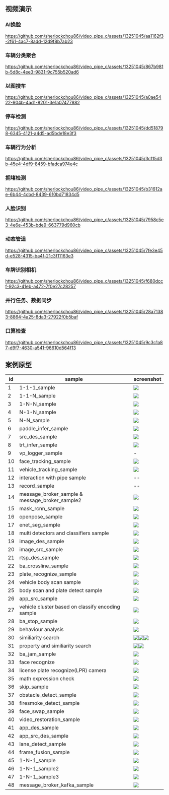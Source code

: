 ## 视频演示 ##
### AI换脸 ###
https://github.com/sherlockchou86/video_pipe_c/assets/13251045/aa1162f3-2f61-4ac7-8add-12d9f8b7ab23

### 车辆分类聚合 ###
https://github.com/sherlockchou86/video_pipe_c/assets/13251045/867b981b-5d8c-4ee3-9831-9c755b520ad6

### 以图搜车 ###
https://github.com/sherlockchou86/video_pipe_c/assets/13251045/a0ae5422-904b-4ad1-8201-3e1a07477882

### 停车检测 ###
https://github.com/sherlockchou86/video_pipe_c/assets/13251045/dd518798-6345-4121-a4d5-ad5bde18e3f3

### 车辆行为分析 ###
https://github.com/sherlockchou86/video_pipe_c/assets/13251045/3c115d3b-45e4-4df9-8459-bfadca974e4c

### 拥堵检测 ###
https://github.com/sherlockchou86/video_pipe_c/assets/13251045/b31612ae-6b44-4cbd-8439-610bd71834d5

### 人脸识别 ###
https://github.com/sherlockchou86/video_pipe_c/assets/13251045/7958c5e3-4e6e-453b-bde9-663779d960cb

### 动态管道 ###
https://github.com/sherlockchou86/video_pipe_c/assets/13251045/7fe3e45d-e528-4315-ba4f-21c3f11163e3

### 车牌识别相机 ###
https://github.com/sherlockchou86/video_pipe_c/assets/13251045/f680dccf-92c3-41eb-a472-7f0e27c28257

### 并行任务、数据同步 ###
https://github.com/sherlockchou86/video_pipe_c/assets/13251045/28a71383-8864-4a25-8da3-27922f0b5baf

### 口算检查 ###
https://github.com/sherlockchou86/video_pipe_c/assets/13251045/9c3c1a87-d9f7-4630-a541-96610d564f13


## 案例原型 ##

|id|sample|screenshot|
|--|--|--|
|1|1-1-1_sample|![](./doc//p10.png)|
|2|1-1-N_sample|![](./doc//p11.png)|
|3|1-N-N_sample|![](./doc//p12.png)|
|4|N-1-N_sample|![](./doc//p13.png)|
|5|N-N_sample|![](./doc//p14.png)|
|6|paddle_infer_sample|![](./doc//p15.png)|
|7|src_des_sample|![](./doc//p16.png)|
|8|trt_infer_sample|![](./doc//p17.png)|
|9|vp_logger_sample|-|
|10|face_tracking_sample|![](./doc//p18.png)|
|11|vehicle_tracking_sample|![](./doc//p22.png)|
|12|interaction with pipe sample|--|
|13|record_sample|--|
|14|message_broker_sample & message_broker_sample2|![](./doc//p21.png)|
|15|mask_rcnn_sample|![](./doc//p30.png)|
|16|openpose_sample|![](./doc//p31.png)|
|17|enet_seg_sample|![](./doc//p32.png)|
|18|multi detectors and classifiers sample|![](./doc//p33.png)|
|19|image_des_sample|![](./doc//p34.png)|
|20|image_src_sample|![](./doc//p35.png)|
|21|rtsp_des_sample|![](./doc//p36.png)|
|22|ba_crossline_sample|![](./doc//p37.png)|
|23|plate_recognize_sample|![](./doc//p38.png)|
|24|vehicle body scan sample|![](./doc/p40.png)|
|25|body scan and plate detect sample|![](./doc/p39.png)|
|26|app_src_sample|![](./doc/p41.png)|
|27|vehicle cluster based on classify encoding sample|![](./doc/p42.png)|
|28|ba_stop_sample|![](./doc/p49.png)|
|29|behaviour analysis|![](./doc/p48.png)|
|30|similiarity search|![](./doc/p44.png)![](./doc/p43.png)![](./doc/p45.png)|
|31|property and similiarity search|![](./doc/p46.png)![](./doc/p47.png)|
|32|ba_jam_sample|![](./doc/p50.png)|
|33|face recognize|![](./doc/p51.png)|
|34|license plate recognize(LPR) camera|![](./doc/p52.png)|
|35|math expression check|![](./doc/p53.png)|
|36|skip_sample|![](./doc/p54.png)|
|37|obstacle_detect_sample|![](./doc/p55.png)|
|38|firesmoke_detect_sample|![](./doc/p56.png)|
|39|face_swap_sample|![](./doc/p57.png)|
|40|video_restoration_sample|![](./doc/p58.png)|
|41|app_des_sample|![](./doc/p59.png)|
|42|app_src_des_sample|![](./doc/p60.png)|
|43|lane_detect_sample|![](./doc/p61.png)|
|44|frame_fusion_sample|![](./doc/p62.png)|
|45|1-N-1_sample|![](./doc/p65.png)|
|46|1-N-1_sample2|![](./doc/p64.png)|
|47|1-N-1_sample3|![](./doc/p63.png)|
|48|message_broker_kafka_sample|![](./doc/p66.png)|
